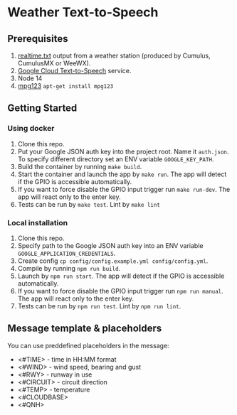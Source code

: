 # Weather Text-to-Speech
## Prerequisites
1. [realtime.txt](https://cumuluswiki.org/a/Realtime.txt) output from a weather station (produced by Cumulus, CumulusMX or WeeWX).
1. [Google Cloud Text-to-Speech](https://cloud.google.com/text-to-speech) service.
1. Node 14
1. [mpg123](https://www.mpg123.de/) `apt-get install mpg123`

## Getting Started
### Using docker
1. Clone this repo.
1. Put your Google JSON auth key into the project root. Name it `auth.json`. To specify different directory set an ENV variable `GOOGLE_KEY_PATH`.
1. Build the container by running `make build`.
1. Start the container and launch the app by `make run`. The app will detect if the GPIO is accessible automatically.
1. If you want to force disable the GPIO input trigger run `make run-dev`. The app will react only to the enter key.
1. Tests can be run by `make test`. Lint by `make lint`
### Local installation
1. Clone this repo.
1. Specify path to the Google JSON auth key into an ENV variable `GOOGLE_APPLICATION_CREDENTIALS`.
1. Create config `cp config/config.example.yml config/config.yml`.
1. Compile by running `npm run build`.
1. Launch by `npm run start`. The app will detect if the GPIO is accessible automatically.
1. If you want to force disable the GPIO input trigger run `npm run manual`. The app will react only to the enter key.
1. Tests can be run by `npm run test`. Lint by `npm run lint`.

## Message template & placeholders
You can use preddefined placeholders in the message:
- <#TIME> - time in HH:MM format
- <#WIND> - wind speed, bearing and gust
- <#RWY> - runway in use
- <#CIRCUIT> - circuit direction
- <#TEMP> - temperature
- <#CLOUDBASE>
- <#QNH>
